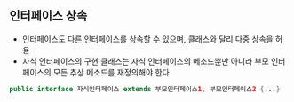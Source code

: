 ## 인터페이스 상속
- 인터페이스도 다른 인터페이스를 상속할 수 있으며, 클래스와 달리 다중 상속을 허용
- 자식 인터페이스의 구현 클래스는 자식 인터페이스의 메소드뿐만 아니라 부모 인터페이스의 모든 추상 메소드를 재정의해야 한다

```java
public interface 자식인터페이스 extends 부모인터페이스1, 부모인터페이스2 {...}
```